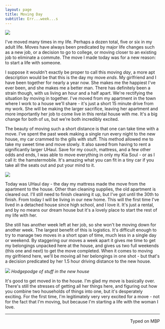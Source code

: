 ```yaml
---
layout: page
title: Moving Day
subtitle: Err...week...s
---
```


![](http://i.imgur.com/TT5MUiN.jpg)

I've moved many times in my life. Perhaps a dozen total, five or six in my adult life. Moves have always been predicated by major life changes such as a new job, or a decision to go to college, or moving closer to an existing job to eliminate a commute. The move I made today was for a new reason: to start a life with someone.

I suppose it wouldn't exactly be proper to call this moving _day_, a more apt description would be that this is the day my move _ends_. My girlfriend and I have been together for nearly a year now. She makes me the happiest I've ever been, and she makes me a better man. There has definitely been a strain though, with us living an hour and a half apart. We're rectifying the situation by moving in together. I've moved from my apartment in the town where I work to a house we'll share - it's just a short 15 minute drive from my work. She will be making the larger sacrifice, leaving her apartment and more importantly her job to come live in this rental house with me. It's a big change for both of us, but we're both incredibly excited.

The beauty of moving such a short distance is that one can take time with a move. I've spent the past week making a single run every night to the new house, my car crammed to the gills with stuff. This method allowed me to take my sweet time and move slowly. It also saved from having to rent a significantly larger UHaul. Save for my couch, mattress, and a few other odds and ends, I was able to move everything in only my Kia Soul - or as I call it: the hamstermobile. It's amazing what you can fit in a tiny car if you take all the seats out and put your mind to it.

![](http://imgur.com/FiRfoWK.jpg)

Today was UHaul day - the day my mattress made the move from the apartment to the house. Other than cleaning supplies, the old apartment is cleared out. I'll still need to finish cleaning it up, but I've got until the 30th to finish. From today I will be living in our new home. This will the first time I've lived in a detached house since high school, and I love it. It's just a rental, and by no means our dream house but it's a lovely place to start the rest of my life with her.

She still has another week left at her job, so she won't be moving down for another week. The largest benefit of this is logistics. It's difficult enough to try to manage two moves in a short span of time, much less in a single day or weekend. By staggering our moves a week apart it gives me time to get my belongings unpacked here at the house, and gives us two full weekends (this one and next) to get the move completed. When it comes to moving my girlfriend here, we'll be moving all her belongings in one shot - but that's a decision predicated by her 1.5 hour driving distance to the new house.

![](http://imgur.com/iNdYedR.jpg)
_Hodgepodge of stuff in the new house_

It's good to get moved in to the house. I'm glad my move is basically over. There's still the stresses of getting all her things here, and figuring out how you combine two households of things into one, but it's desperately exciting. For the first time, I'm legitimately very very excited for a move - not for the fact that I'm moving, but because I'm starting a life with the woman I love.

---
<p align="right">Typed on MBP</p>
